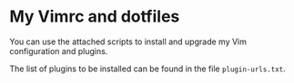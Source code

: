 # My Vimrc and dotfiles

You can use the attached scripts to install and upgrade my Vim configuration and plugins.

The list of plugins to be installed can be found in the file `plugin-urls.txt`.
